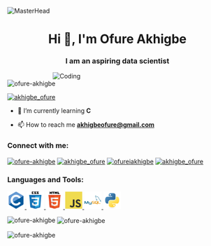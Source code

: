 ![MasterHead](https://user-images.githubusercontent.com/74038190/241765440-80728820-e06b-4f96-9c9e-9df46f0cc0a5.gif)
<h1 align="center">Hi 👋, I'm Ofure Akhigbe</h1>
<h3 align="center">I am an aspiring data scientist</h3>
<img align="right" alt="Coding" width="400" src="https://user-images.githubusercontent.com/74038190/213760677-e45ca5f7-d1aa-4c2c-91e0-573819287304.gif"

<p align="left"> <img src="https://komarev.com/ghpvc/?username=ofure-akhigbe&label=Profile%20views&color=0e75b6&style=flat" alt="ofure-akhigbe" /> </p>

<p align="left"> <a href="https://twitter.com/akhigbe_ofure" target="blank"><img src="https://img.shields.io/twitter/follow/akhigbe_ofure?logo=twitter&style=for-the-badge" alt="akhigbe_ofure" /></a> </p>


- 🌱 I’m currently learning **C**

- 📫 How to reach me **akhigbeofure@gmail.com**

<h3 align="left">Connect with me:</h3>
<p align="left">
<a href="https://codepen.io/ofure-akhigbe" target="blank"><img align="center" src="https://raw.githubusercontent.com/rahuldkjain/github-profile-readme-generator/master/src/images/icons/Social/codepen.svg" alt="ofure-akhigbe" height="30" width="40" /></a>
<a href="https://twitter.com/akhigbe_ofure" target="blank"><img align="center" src="https://raw.githubusercontent.com/rahuldkjain/github-profile-readme-generator/master/src/images/icons/Social/twitter.svg" alt="akhigbe_ofure" height="30" width="40" /></a>
<a href="https://linkedin.com/in/ofureiakhigbe" target="blank"><img align="center" src="https://raw.githubusercontent.com/rahuldkjain/github-profile-readme-generator/master/src/images/icons/Social/linked-in-alt.svg" alt="ofureiakhigbe" height="30" width="40" /></a>
<a href="https://instagram.com/akhigbe_ofure" target="blank"><img align="center" src="https://raw.githubusercontent.com/rahuldkjain/github-profile-readme-generator/master/src/images/icons/Social/instagram.svg" alt="akhigbe_ofure" height="30" width="40" /></a>
</p>

<h3 align="left">Languages and Tools:</h3>
<p align="left"> <a href="https://www.cprogramming.com/" target="_blank" rel="noreferrer"> <img src="https://raw.githubusercontent.com/devicons/devicon/master/icons/c/c-original.svg" alt="c" width="40" height="40"/> </a> <a href="https://www.w3schools.com/css/" target="_blank" rel="noreferrer"> <img src="https://raw.githubusercontent.com/devicons/devicon/master/icons/css3/css3-original-wordmark.svg" alt="css3" width="40" height="40"/> </a> <a href="https://www.w3.org/html/" target="_blank" rel="noreferrer"> <img src="https://raw.githubusercontent.com/devicons/devicon/master/icons/html5/html5-original-wordmark.svg" alt="html5" width="40" height="40"/> </a> <a href="https://developer.mozilla.org/en-US/docs/Web/JavaScript" target="_blank" rel="noreferrer"> <img src="https://raw.githubusercontent.com/devicons/devicon/master/icons/javascript/javascript-original.svg" alt="javascript" width="40" height="40"/> </a> <a href="https://www.mysql.com/" target="_blank" rel="noreferrer"> <img src="https://raw.githubusercontent.com/devicons/devicon/master/icons/mysql/mysql-original-wordmark.svg" alt="mysql" width="40" height="40"/> </a> <a href="https://www.python.org" target="_blank" rel="noreferrer"> <img src="https://raw.githubusercontent.com/devicons/devicon/master/icons/python/python-original.svg" alt="python" width="40" height="40"/> </a> </p>

<p><img align="left" src="https://github-readme-stats.vercel.app/api/top-langs?username=ofure-akhigbe&show_icons=true&locale=en&layout=compact" alt="ofure-akhigbe" /></p>

<p>&nbsp;<img align="center" src="https://github-readme-stats.vercel.app/api?username=ofure-akhigbe&show_icons=true&locale=en" alt="ofure-akhigbe" /></p>

<p><img align="center" src="https://github-readme-streak-stats.herokuapp.com/?user=ofure-akhigbe&" alt="ofure-akhigbe" /></p>

